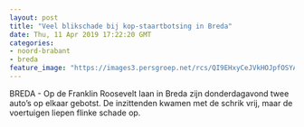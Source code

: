 ```yaml
---
layout: post
title: "Veel blikschade bij kop-staartbotsing in Breda"
date: Thu, 11 Apr 2019 17:22:20 GMT
categories: 
- noord-brabant 
- breda 
feature_image: "https://images3.persgroep.net/rcs/QI9EHxyCeJVkHOJpfOSYAtKaDEQ/diocontent/145327482/_fitwidth/400/?appId=21791a8992982cd8da851550a453bd7f&quality=0.7"
---
```


BREDA - Op de Franklin Roosevelt laan in Breda zijn donderdagavond twee auto’s op elkaar gebotst. De inzittenden kwamen met de schrik vrij, maar de voertuigen liepen flinke schade op.
